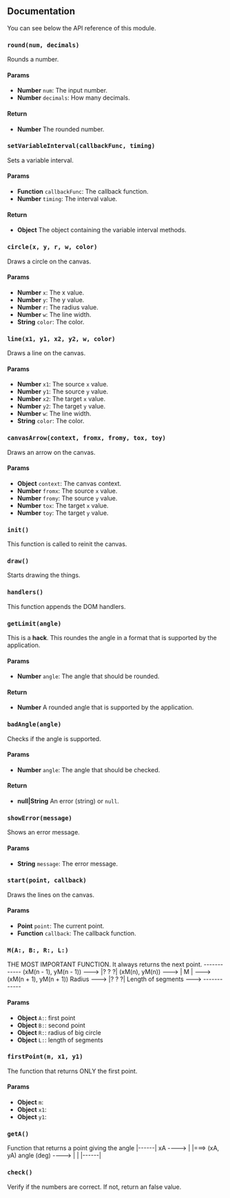 ## Documentation

You can see below the API reference of this module.

### `round(num, decimals)`
Rounds a number.

#### Params

- **Number** `num`: The input number.
- **Number** `decimals`: How many decimals.

#### Return
- **Number** The rounded number.

### `setVariableInterval(callbackFunc, timing)`
Sets a variable interval.

#### Params

- **Function** `callbackFunc`: The callback function.
- **Number** `timing`: The interval value.

#### Return
- **Object** The object containing the variable interval methods.

### `circle(x, y, r, w, color)`
Draws a circle on the canvas.

#### Params

- **Number** `x`: The x value.
- **Number** `y`: The y value.
- **Number** `r`: The radius value.
- **Number** `w`: The line width.
- **String** `color`: The color.

### `line(x1, y1, x2, y2, w, color)`
Draws a line on the canvas.

#### Params

- **Number** `x1`: The source `x` value.
- **Number** `y1`: The source `y` value.
- **Number** `x2`: The target `x` value.
- **Number** `y2`: The target `y` value.
- **Number** `w`: The line width.
- **String** `color`: The color.

### `canvasArrow(context, fromx, fromy, tox, toy)`
Draws an arrow on the canvas.

#### Params

- **Object** `context`: The canvas context.
- **Number** `fromx`: The source `x` value.
- **Number** `fromy`: The source `y` value.
- **Number** `tox`: The target `x` value.
- **Number** `toy`: The target `y` value.

### `init()`
This function is called to reinit the canvas.

### `draw()`
Starts drawing the things.

### `handlers()`
This function appends the DOM handlers.

### `getLimit(angle)`
This is a **hack**. This roundes the angle in a format that is supported by the application.

#### Params

- **Number** `angle`: The angle that should be rounded.

#### Return
- **Number** A rounded angle that is supported by the application.

### `badAngle(angle)`
Checks if the angle is supported.

#### Params

- **Number** `angle`: The angle that should be checked.

#### Return
- **null|String** An error (string) or `null`.

### `showError(message)`
Shows an error message.

#### Params

- **String** `message`: The error message.

### `start(point, callback)`
Draws the lines on the canvas.

#### Params

- **Point** `point`: The current point.
- **Function** `callback`: The callback function.

### `M(A:, B:, R:, L:)`
THE MOST IMPORTANT FUNCTION.
It always returns the next point.
                            ------------
(xM(n - 1), yM(n - 1)) ---> |?    ?   ?|
(xM(n), yM(n))         ---> |     M    | ---> (xM(n + 1), yM(n + 1))
Radius                 ---> |?    ?   ?|
Length of segments     ---> ------------

#### Params

- **Object** `A:`: first point
- **Object** `B:`: second point
- **Object** `R:`: radius of big circle
- **Object** `L:`: length of segments

### `firstPoint(m, x1, y1)`
The function that returns ONLY the first point.

#### Params

- **Object** `m`:
- **Object** `x1`:
- **Object** `y1`:

### `getA()`
Function that returns a point giving the angle
                            |------|
        xA          ---->   |      |===> (xA, yA)
        angle (deg) ---->   |      |
                            |------|

### `check()`
Verify if the numbers are correct.
        If not, return an false value.


